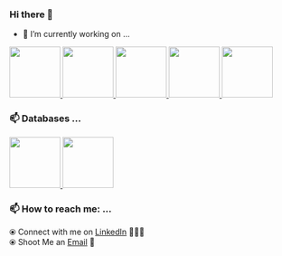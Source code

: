 ### Hi there 👋

- 🔭 I’m currently working on ...
<p float="left">
  <a href="https://nodejs.org/en/" target="_blank" >
    <img src="https://cdn.iconscout.com/icon/free/png-512/node-js-3-1174937.png"  height="90" />
  </a>
  <a href="https://reactjs.org" target="_blank" >
    <img src="https://reactjs.org/icons/icon-256x256.png?v=f4d46f030265b4c48a05c999b8d93791"  height="90" />
  </a>
  <a href="https://redux.js.org/" target="_blank" >
    <img src="https://pagepro.co/blog/wp-content/uploads/2019/12/redux.png"  height="90" />
  </a>
  <a href="https://www.apollographql.com/" target="_blank" >
    <img src="https://cdn.worldvectorlogo.com/logos/apollo-graphql-1.svg"  height="90" />
  </a>
  <a href="https://www.w3.org/wiki/The_web_standards_model_-_HTML_CSS_and_JavaScript" target="_blank" >
    <img src="https://raw.githubusercontent.com/itsksaurabh/itsksaurabh/master/assets/html-css-js.png"  height="90" />
  </a>
 </p>

### 📫 Databases ...
<p float="left">
  <a href="https://www.mongodb.com/" target="_blank" >
    <img src="https://raw.githubusercontent.com/itsksaurabh/itsksaurabh/master/assets/mongo.gif"  height="90" />
  </a>
  <a href="https://www.mysql.com/" target="_blank" >
    <img src="https://download.logo.wine/logo/MySQL/MySQL-Logo.wine.png"  height="90" />
  </a>
</p>


### 📫 How to reach me: ...

  ⦿ Connect with me on [LinkedIn](https://www.linkedin.com/in/misbauddin/) 👨🏻‍💻 <br>
  ⦿ Shoot Me an [Email](mailto:mx.shahan@gmail.com) 💌 <br>
<!--
**shahan953/shahan953** is a ✨ _special_ ✨ repository because its `README.md` (this file) appears on your GitHub profile.

Here are some ideas to get you started:

- 🔭 I’m currently working on ...
- 🌱 I’m currently learning ...
- 👯 I’m looking to collaborate on ...
- 🤔 I’m looking for help with ...
- 💬 Ask me about ...
- 📫 How to reach me: ...
- 😄 Pronouns: ...
- ⚡ Fun fact: ...
-->
